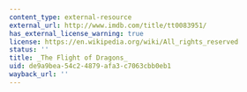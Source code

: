 ```yaml
---
content_type: external-resource
external_url: http://www.imdb.com/title/tt0083951/
has_external_license_warning: true
license: https://en.wikipedia.org/wiki/All_rights_reserved
status: ''
title: _The Flight of Dragons_
uid: de9a9bea-54c2-4879-afa3-c7063cbb0eb1
wayback_url: ''
---
```

